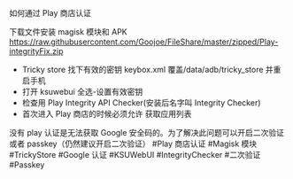 如何通过 Play 商店认证

下载文件安装 magisk 模块和 APK
https://raw.githubusercontent.com/Goojoe/FileShare/master/zipped/Play-integrityFix.zip

- Tricky store 找下有效的密钥 keybox.xml 覆盖/data/adb/tricky_store 并重启手机
- 打开 ksuwebui 全选-设置有效密钥
- 检查用 Play Integrity API Checker(安装后名字叫 Integrity Checker)
- 首次进入 Play 商店的时候必须允许 获取应用列表

没有 play 认证是无法获取 Google 安全码的。为了解决此问题可以开启二次验证或者 passkey（仍然建议开启二次验证）
#Play 商店认证 #Magisk 模块 #TrickyStore #Google 认证 #KSUWebUI #IntegrityChecker #二次验证 #Passkey
